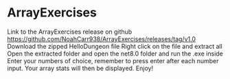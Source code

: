 # ArrayExercises
Link to the ArrayExercises release on github
https://github.com/NoahCarr938/ArrayExercises/releases/tag/v1.0
Download the zipped HelloDungeon file
Right click on the file and extract all
Open the extracted folder and open the net8.0 folder and run the .exe inside
Enter your numbers of choice, remember to press enter after each number input.
Your array stats will then be displayed.
Enjoy!
